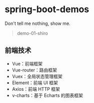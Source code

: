 # spring-boot-demos
Don't tell me nothing,  show me.
> demo-01-shiro
> 

## 前端技术

- Vue：前端框架
- Vue-router：路由框架
- Vuex：全局状态管理框架
- Element：前端 UI 框架
- Axios：前端 HTTP 框架
- v-charts：基于 Echarts 的图表框架

 